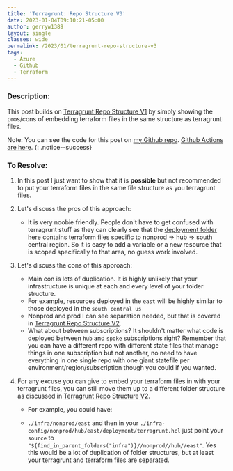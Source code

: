 ```yaml
---
title: 'Terragrunt: Repo Structure V3'
date: 2023-01-04T09:10:21-05:00
author: gerryw1389
layout: single
classes: wide
permalink: /2023/01/terragrunt-repo-structure-v3
tags:
  - Azure
  - Github
  - Terraform
---
```

<!--more-->

### Description:

This post builds on [Terragrunt Repo Structure V1](https://automationadmin.com/2023/01/terragrunt-repo-structure-v1) by simply showing the pros/cons of embedding terraform files in the same structure as terragrunt files.

Note: You can see the code for this post on [my Github repo](https://github.com/gerryw1389/terraform-examples/tree/main/2023-01-04-terragrunt-repo-structure-v3). [Github Actions are here](https://github.com/gerryw1389/terraform-examples/blob/main/.github/workflows/2023-01-04-terragrunt-repo-structure-v3/).
{: .notice--success}

### To Resolve:

1. In this post I just want to show that it is **possible** but not recommended to put your terraform files in the same file structure as you terragrunt files.

1. Let's discuss the pros of this approach:

   - It is very noobie friendly. People don't have to get confused with terragrunt stuff as they can clearly see that the [deployment folder here](https://github.com/gerryw1389/terraform-examples/tree/main/2023-01-04-terragrunt-repo-structure-v3/infra-config/nonprod/hub/southcentral/deployment) contains terraform files specific to nonprod => hub => south central region. So it is easy to add a variable or a new resource that is scoped specifically to that area, no guess work involved.

2. Let's discuss the cons of this approach:

   - Main con is lots of duplication. It is highly unlikely that your infrastructure is unique at each and every level of your folder structure.
   - For example, resources deployed in the `east` will be highly similar to those deployed in the `south central us`
   - Nonprod and prod I can see separation needed, but that is covered in [Terragrunt Repo Structure V2](https://automationadmin.com/2023/01/terragrunt-repo-structure-v2).
   - What about between subscriptions? It shouldn't matter what code is deployed between `hub` and `spoke` subscriptions right? Remember that you can have a different repo with different state files that manage things in one subscription but not another, no need to have everything in one single repo with one giant statefile per environment/region/subscription though you could if you wanted.

3. For any excuse you can give to embed your terraform files in with your terragrunt files, you can still move them up to a different folder structure as discussed in [Terragrunt Repo Structure V2](https://automationadmin.com/2023/01/terragrunt-repo-structure-v2).

   - For example, you could have:

   - `./infra/nonprod/east` and then in your `./infra-config/nonprod/hub/east/deployment/terragrunt.hcl` just point your `source` to `"${find_in_parent_folders("infra")}//nonprod//hub//east"`. Yes this would be a lot of duplication of folder structures, but at least your terragrunt and terraform files are separated.